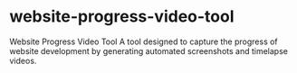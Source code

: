 # website-progress-video-tool
Website Progress Video Tool A tool designed to capture the progress of website development by generating automated screenshots and timelapse videos.
